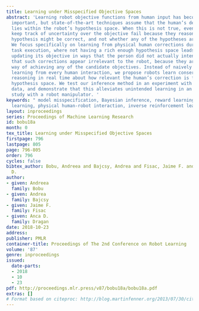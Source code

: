 ```yaml
---
title: Learning under Misspecified Objective Spaces
abstract: 'Learning robot objective functions from human input has become increasingly
  important, but state-of-the-art techniques assume that the human’s desired objective
  lies within the robot’s hypothesis space. When this is not true, even methods that
  keep track of uncertainty over the objective fail because they reason about which
  hypothesis might be correct, and not whether any of the hypotheses are correct.
  We focus specifically on learning from physical human corrections during the robot’s
  task execution, where not having a rich enough hypothesis space leads to the robot
  updating its objective in ways that the person did not actually intend. We observe
  that such corrections appear irrelevant to the robot, because they are not the best
  way of achieving any of the candidate objectives. Instead of naively trusting and
  learning from every human interaction, we propose robots learn conservatively by
  reasoning in real time about how relevant the human’s correction is for the robot’s
  hypothesis space. We test our inference method in an experiment with human interaction
  data, and demonstrate that this alleviates unintended learning in an in-person user
  study with a robot manipulator. '
keywords: " model misspecification, Bayesian inference, reward learning, online\r
  learning, physical human-robot interaction, inverse reinforcement learning"
layout: inproceedings
series: Proceedings of Machine Learning Research
id: bobu18a
month: 0
tex_title: Learning under Misspecified Objective Spaces
firstpage: 796
lastpage: 805
page: 796-805
order: 796
cycles: false
bibtex_author: Bobu, Andreea and Bajcsy, Andrea and Fisac, Jaime F. and Dragan, Anca
  D.
author:
- given: Andreea
  family: Bobu
- given: Andrea
  family: Bajcsy
- given: Jaime F.
  family: Fisac
- given: Anca D.
  family: Dragan
date: 2018-10-23
address: 
publisher: PMLR
container-title: Proceedings of The 2nd Conference on Robot Learning
volume: '87'
genre: inproceedings
issued:
  date-parts:
  - 2018
  - 10
  - 23
pdf: http://proceedings.mlr.press/v87/bobu18a/bobu18a.pdf
extras: []
# Format based on citeproc: http://blog.martinfenner.org/2013/07/30/citeproc-yaml-for-bibliographies/
---
```

